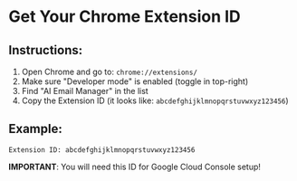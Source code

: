 # Get Your Chrome Extension ID

## Instructions:

1. Open Chrome and go to: `chrome://extensions/`
2. Make sure "Developer mode" is enabled (toggle in top-right)
3. Find "AI Email Manager" in the list
4. Copy the Extension ID (it looks like: `abcdefghijklmnopqrstuvwxyz123456`)

## Example:
```
Extension ID: abcdefghijklmnopqrstuvwxyz123456
```

**IMPORTANT**: You will need this ID for Google Cloud Console setup!

